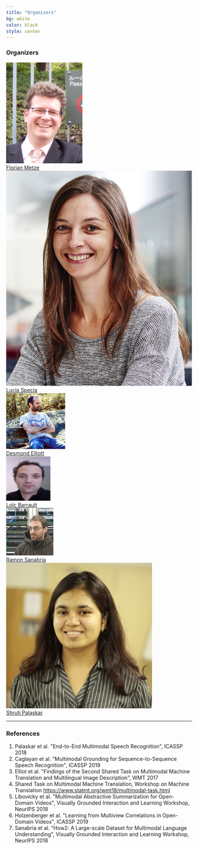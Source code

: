 ```yaml
---
title: "Organizers"
bg: white 
color: black
style: center
---
```


### Organizers

<div class="author">
    <a href="http://www.cs.cmu.edu/~fmetze/interACT/Home.html" target="_blank">
      <div class="authorphoto"><img src="./assets/authors/florian.jpg"></div>
      <div>Florian Metze</div>
    </a>
</div>
<div class="author">
    <a href="http://staffwww.dcs.shef.ac.uk/people/L.Specia/" target="_blank">
      <div class="authorphoto"><img src="./assets/authors/lucia.jpg"></div>
      <div>Lucia Specia</div>
    </a>
</div>
<div class="author">
    <a href="https://elliottd.github.io" target="_blank">
      <div class="authorphoto"><img src="./assets/authors/des.jpg"></div>
      <div>Desmond Elliott</div>
    </a>
</div>
<div class="author">
    <a href="https://scholar.google.fr/citations?user=i4IBjw4AAAAJ&hl=fr&oi=ao" target="_blank">
      <div class="authorphoto"><img src="./assets/authors/loicResized.jpg"></div>
      <div>Loïc Barrault</div>
    </a>
</div>
<div class="author">
    <a href="https://scholar.google.com/citations?user=hoE7_YcAAAAJ" target="_blank">
      <div class="authorphoto"><img src="./assets/authors/ramon.jpeg"></div>
      <div>Ramon Sanabria</div>
    </a>
</div>
<div class="author">
    <a href="https://shrutijpalaskar.github.io" target="_blank">
      <div class="authorphoto"><img src="./assets/authors/scales_image.jpg"></div>
      <div>Shruti Palaskar</div>
    </a>
</div>


* * * 

### References

1. Palaskar et al. "End-to-End Multimodal Speech Recognition", ICASSP 2018
2. Caglayan et al. "Multimodal Grounding for Sequence-to-Sequence Speech Recognition", ICASSP 2019
3. Elliot et al. "Findings of the Second Shared Task on Multimodal Machine Translation and Multilingual Image Description", WMT 2017
4. Shared Task on Multimodal Machine Translation, Workshop on Machine Translation https://www.statmt.org/wmt18/multimodal-task.html
5. Libovicky et al. "Multimodal Abstractive Summarization for Open-Domain Videos", Visually Grounded Interaction and Learning Workshop, NeurIPS 2018
6. Holzenberger et al. "Learning from Multiview Correlations in Open-Domain Videos", ICASSP 2019
7. Sanabria et al. "How2: A Large-scale Dataset for Multimodal Language Understanding", Visually Grounded Interaction and Learning Workshop, NeurIPS 2018
